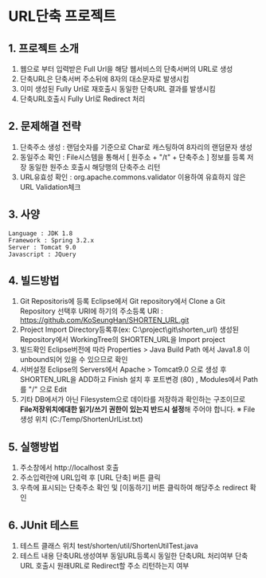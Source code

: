 # URL단축 프로젝트

## 1. 프로젝트 소개
 1) 웹으로 부터 입력받은 Full Url을 해당 웹서비스의 단축서버의 URL로 생성
 2) 단축URL은 단축서버 주소뒤에 8자의 대소문자로 발생시킴
 3) 이미 생성된 Fully Url로 재호출시 동일한 단축URL 결과를 발생시킴
 4) 단축URL호출시 Fully Url로 Redirect 처리

## 2. 문제해결 전략
 1) 단축주소 생성 : 랜덤숫자를 기준으로 Char로 캐스팅하여 8자리의 랜덤문자 생성
 2) 동일주소 확인 : File시스템을 통해서 [ 원주소 + "/t" + 단축주소 ] 정보를 등록 저장 동일한 원주소 호출시 해당행의 단축주소 리턴
 3) URL유효성 확인 : org.apache.commons.validator 이용하여 유효하지 않은 URL Validation체크

## 3. 사양
    Language : JDK 1.8
    Framework : Spring 3.2.x
    Server : Tomcat 9.0
    Javascript : JQuery

## 4. 빌드방법
 1) Git Repositoris에 등록
    Eclipse에서 Git repository에서 Clone a Git Repository 선택후 URI에 하기의 주소등록 
    URI : https://github.com/KoSeungHan/SHORTEN_URL.git
 2) Project Import
     Directory등록후(ex: C:\project\git\shorten_url) 생성된 Repository에서 WorkingTree의 SHORTEN_URL을 Import project    
 3) 빌드확인
     Eclipse버전에 따라 Properties > Java Build Path 에서 Java1.8 이 unbound되어 있을 수 있으므로 확인
 4) 서버설정
     Eclipse의 Servers에서 Apache > Tomcat9.0 으로 생성 후 SHORTEN_URL을 ADD하고 Finish 설치 후 포트변경 (80) , Modules에서 Path를 "/" 으로 Edit
 5) 기타
     DB에서가 아닌 Filesystem으로 데이타를 저장하과 확인하는 구조이므로 **File저장위치에대한 읽기/쓰기 권한이 있는지 반드시 설정**해 주어야 합니다. ※ File생성 위치 (C:/Temp/ShortenUrlList.txt)

## 5. 실행방법
 1) 주소창에서 http://localhost 호출
 2) 주소입력란에 URL입력 후 [URL 단축] 버튼 클릭
 3) 우측에 표시되는 단축주소 확인 및 [이동하기] 버튼 클릭하여 해당주소 redirect 확인

## 6. JUnit 테스트
 1) 테스트 클래스 위치
    test/shorten/util/ShortenUtilTest.java
 2) 테스트 내용
     단축URL생성여부
     동일URL등록시 동일한 단축URL 처리여부
     단축URL 호출시 원래URL로 Redirect할 주소 리턴하는지 여부

